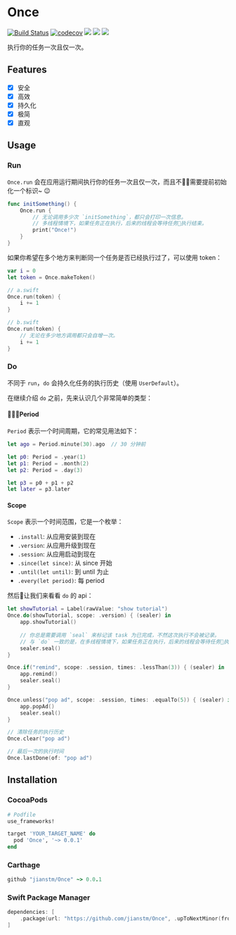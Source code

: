 # Once

<p align="center">

[![Build Status](https://travis-ci.org/jianstm/Once.svg?branch=master)](https://travis-ci.org/jianstm/Once)
[![codecov](https://codecov.io/gh/jianstm/Once/branch/master/graph/badge.svg)](https://codecov.io/gh/jianstm/Once)
<img src="https://img.shields.io/badge/version-0.0.1-orange.svg">
<img src="https://img.shields.io/badge/support-CocoaPods%20%7C%20Carthage%20%7C%20SwiftPM-brightgreen.svg">
<img src="https://img.shields.io/badge/platform-iOS%20%7C%20macOS%20%7C%20watchOS%20%7C%20tvOS%20%7C%20Linux-lightgrey.svg">
</p>

执行你的任务一次且仅一次。

## Features

- [x] 安全
- [x] 高效
- [x] 持久化
- [x] 极简
- [x] 直观

## Usage

### Run

`Once.run` 会在应用运行期间执行你的任务一次且仅一次，而且不需要提前初始化一个标识~ 😉

```swift
func initSomething() {
    Once.run {
        // 无论调用多少次 `initSomething`，都只会打印一次信息。
        // 多线程情境下，如果任务正在执行，后来的线程会等待任务执行结束。
        print("Once!")
    }
}
```

如果你希望在多个地方来判断同一个任务是否已经执行过了，可以使用 token：

```swift
var i = 0
let token = Once.makeToken()

// a.swift
Once.run(token) {
    i += 1
}

// b.swift
Once.run(token) {
    // 无论在多少地方调用都只会自增一次。
    i += 1
}
```

### Do

不同于 `run`，`do` 会持久化任务的执行历史（使用 `UserDefault`）。

在继续介绍 `do` 之前，先来认识几个非常简单的类型：

#### Period

`Period` 表示一个时间周期，它的常见用法如下：

```swift
let ago = Period.minute(30).ago  // 30 分钟前

let p0: Period = .year(1)
let p1: Period = .month(2)
let p2: Period = .day(3)

let p3 = p0 + p1 + p2
let later = p3.later
```


#### Scope

`Scope` 表示一个时间范围，它是一个枚举：

- `.install`: 从应用安装到现在
- `.version`: 从应用升级到现在
- `.session`: 从应用启动到现在
- `.since(let since)`: 从 since 开始
- `.until(let until)`: 到 until 为止
- `.every(let period)`: 每 period

然后让我们来看看 `do` 的 api：

```swift
let showTutorial = Label(rawValue: "show tutorial")
Once.do(showTutorial, scope: .version) { (sealer) in
    app.showTutorial()
    
    // 你总是需要调用 `seal` 来标记该 task 为已完成，不然这次执行不会被记录。
    // 与 `do` 一致的是，在多线程情境下，如果任务正在执行，后来的线程会等待任务执行结束。
    sealer.seal() 
}

Once.if("remind", scope: .session, times: .lessThan(3)) { (sealer) in
    app.remind()
    sealer.seal()
}

Once.unless("pop ad", scope: .session, times: .equalTo(5)) { (sealer) in
    app.popAd()
    sealer.seal()
}

// 清除任务的执行历史
Once.clear("pop ad")

// 最后一次的执行时间
Once.lastDone(of: "pop ad")
```

## Installation

### CocoaPods

```ruby
# Podfile
use_frameworks!

target 'YOUR_TARGET_NAME' do
  pod 'Once', '~> 0.0.1'
end
```

### Carthage

```ruby
github "jianstm/Once" ~> 0.0.1
```

### Swift Package Manager

```swift
dependencies: [
    .package(url: "https://github.com/jianstm/Once", .upToNextMinor(from: "0.0.1"))
]
```